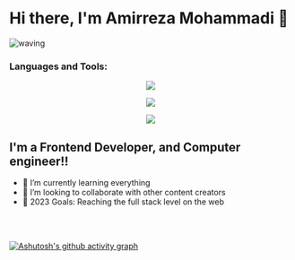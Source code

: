 # Hi there, I'm Amirreza Mohammadi 👋 

![waving](https://capsule-render.vercel.app/api?type=waving&height=200&text=Amirreza%20Mohammadi&fontAlignY=40&color=gradient)

### Languages and Tools:

<p align="center">
  <a href="https://skillicons.dev">
    <img src="https://skillicons.dev/icons?i=vue,nuxtjs,vite,js,ts,tailwind,bootstrap" />
  </a>
</p>
<p align="center">
  <a href="https://skillicons.dev">
    <img src="https://skillicons.dev/icons?i=react,redux,nextjs,vscode,git,gitlab,github" />
  </a>
</p>
<p align="center">
  <a href="https://skillicons.dev">
    <img src="https://skillicons.dev/icons?i=php,laravel,mysqlb" />
  </a>
</p>


## I'm a Frontend Developer, and Computer engineer!!

- 🌱 I’m currently learning everything
- 👯 I’m looking to collaborate with other content creators
- 🥅 2023 Goals: Reaching the full stack level on the web

<br />
<br />


[![Ashutosh's github activity graph](https://github-readme-activity-graph.vercel.app/graph?username=ar8118&theme=react-dark)](https://github.com/ashutosh00710/github-readme-activity-graph)
<!--
**ar8118/ar8118** is a ✨ _special_ ✨ repository because its `README.md` (this file) appears on your GitHub profile.

Here are some ideas to get you started:

- 🔭 I’m currently working on ...
- 🌱 I’m currently learning ...
- 👯 I’m looking to collaborate on ...
- 🤔 I’m looking for help with ...
- 💬 Ask me about ...
- 📫 How to reach me: ...
- 😄 Pronouns: ...
- ⚡ Fun fact: ...
-->
